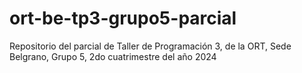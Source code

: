 # ort-be-tp3-grupo5-parcial
Repositorio del parcial de Taller de Programación 3, de la ORT, Sede Belgrano, Grupo 5, 2do cuatrimestre del año 2024

